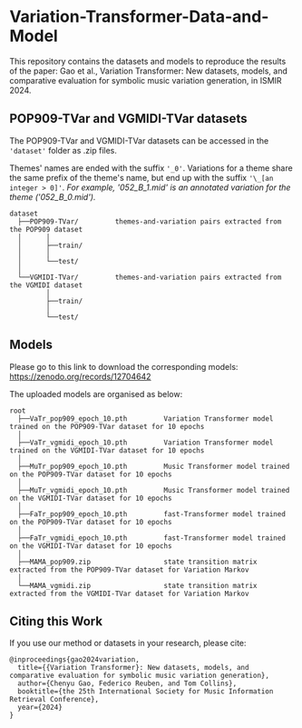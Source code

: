 # Variation-Transformer-Data-and-Model
This repository contains the datasets and models to reproduce the results of the paper: Gao et al., Variation Transformer: New datasets, models, and comparative evaluation for symbolic music variation generation, in ISMIR 2024.

## POP909-TVar and VGMIDI-TVar datasets
The POP909-TVar and VGMIDI-TVar datasets can be accessed in the ```'dataset'``` folder as .zip files.

Themes' names are ended with the suffix ```'_0'```. Variations for a theme share the same prefix of the theme's name, but end up with the suffix ```'\_[an integer > 0]'```.   _For example, '052_B_1.mid' is an annotated variation for the theme ('052_B_0.mid')._

```
dataset
  ├──POP909-TVar/         themes-and-variation pairs extracted from the POP909 dataset
  │      │
  │      ├──train/        
  │      │
  │      └──test/         
  │ 
  └──VGMIDI-TVar/         themes-and-variation pairs extracted from the VGMIDI dataset
         │
         ├──train/        
         │
         └──test/         
```

## Models
Please go to this link to download the corresponding models: https://zenodo.org/records/12704642

The uploaded models are organised as below:

```
root
  ├──VaTr_pop909_epoch_10.pth         Variation Transformer model trained on the POP909-TVar dataset for 10 epochs
  │    
  ├──VaTr_vgmidi_epoch_10.pth         Variation Transformer model trained on the VGMIDI-TVar dataset for 10 epochs
  │    
  ├──MuTr_pop909_epoch_10.pth         Music Transformer model trained on the POP909-TVar dataset for 10 epochs
  │       
  ├──MuTr_vgmidi_epoch_10.pth         Music Transformer model trained on the VGMIDI-TVar dataset for 10 epochs
  │    
  ├──FaTr_pop909_epoch_10.pth         fast-Transformer model trained on the POP909-TVar dataset for 10 epochs
  │    
  ├──FaTr_vgmidi_epoch_10.pth         fast-Transformer model trained on the VGMIDI-TVar dataset for 10 epochs
  │   
  ├──MAMA_pop909.zip                  state transition matrix extracted from the POP909-TVar dataset for Variation Markov 
  │ 
  └──MAMA_vgmidi.zip                  state transition matrix extracted from the VGMIDI-TVar dataset for Variation Markov
```

## Citing this Work
If you use our method or datasets in your research, please cite:
```
@inproceedings{gao2024variation,
  title={{Variation Transformer}: New datasets, models, and comparative evaluation for symbolic music variation generation},
  author={Chenyu Gao, Federico Reuben, and Tom Collins},
  booktitle={the 25th International Society for Music Information Retrieval Conference},
  year={2024}
}
```

